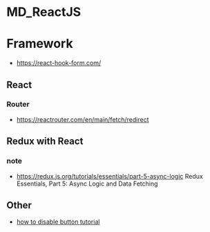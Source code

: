 # MD_ReactJS

# Framework 
- https://react-hook-form.com/

## React 
### Router
- https://reactrouter.com/en/main/fetch/redirect

## Redux with React
### note
- https://redux.js.org/tutorials/essentials/part-5-async-logic Redux Essentials, Part 5: Async Logic and Data Fetching

## Other
- [how to disable button tutorial](https://sebhastian.com/react-disable-button/)